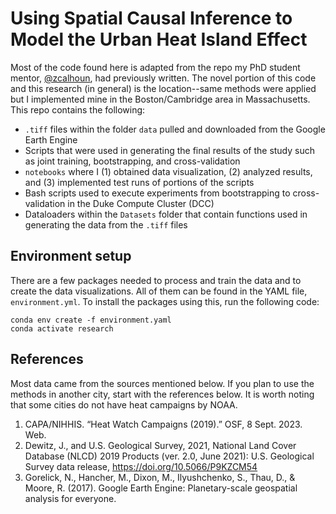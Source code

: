 # Using Spatial Causal Inference to Model the Urban Heat Island Effect
Most of the code found here is adapted from the repo my PhD student mentor, [@zcalhoun](https://github.com/zcalhoun/causal-uhi), had previously written. The novel portion of this code and this research (in general) is the location--same methods were applied but I implemented mine in the Boston/Cambridge area in Massachusetts. This repo contains the following:

- `.tiff` files within the folder `data` pulled and downloaded from the Google Earth Engine
- Scripts that were used in generating the final results of the study such as joint training, bootstrapping, and cross-validation
- `notebooks` where I (1) obtained data visualization, (2) analyzed results, and (3) implemented test runs of portions of the scripts
- Bash scripts used to execute experiments from bootstrapping to cross-validation in the Duke Compute Cluster (DCC)
- Dataloaders within the `Datasets` folder that contain functions used in generating the data from the `.tiff` files

## Environment setup
There are a few packages needed to process and train the data and to create the data visualizations. All of them can be found in the YAML file, `environment.yml`. To install the packages using this, run the following code:
```
conda env create -f environment.yaml
conda activate research
```
## References
Most data came from the sources mentioned below. If you plan to use the methods in another city, start with the references below. It is worth noting that some cities do not have heat campaigns by NOAA.
1. CAPA/NIHHIS. “Heat Watch Campaigns (2019).” OSF, 8 Sept. 2023. Web.
2. Dewitz, J., and U.S. Geological Survey, 2021, National Land Cover Database (NLCD) 2019 Products (ver. 2.0, June 2021): U.S. Geological Survey data release, https://doi.org/10.5066/P9KZCM54
3. Gorelick, N., Hancher, M., Dixon, M., Ilyushchenko, S., Thau, D., & Moore, R. (2017). Google Earth Engine: Planetary-scale geospatial analysis for everyone.


